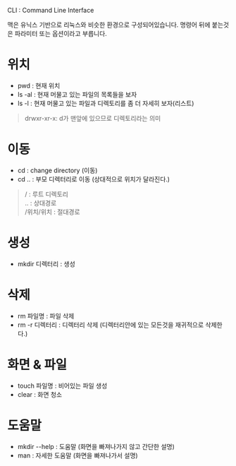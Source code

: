 CLI : Command Line Interface

맥은 유닉스 기반으로 리눅스와 비슷한 환경으로 구성되어있습니다.
명령어 뒤에 붙는것은 파라미터 또는 옵션이라고 부릅니다.

# 위치
- pwd : 현재 위치 
- ls -al : 현재 머물고 있는 파일의 목록들을 보자
- ls -l : 현재 머물고 있는 파일과 디렉토리를 좀 더 자세히 보자(리스트)
> drwxr-xr-x: d가 맨앞에 있으므로 디렉토리라는 의미

# 이동
- cd : change directory (이동)
- cd .. : 부모 디렉터리로 이동 (상대적으로 위치가 달라진다.)
> / : 루트 디렉토리  <br>
> .. : 상대경로  <br>
> /위치/위치 : 절대경로

# 생성
- mkdir 디렉터리 : 생성

# 삭제
- rm 파일명 : 파일 삭제
- rm -r 디렉터리 : 디렉터리 삭제 (디렉터리안에 있는 모든것을 재귀적으로 삭제한다.)

# 화면 & 파일
- touch 파일명 : 비어있는 파일 생성
- clear : 화면 청소

# 도움말
- mkdir --help : 도움말 (화면을 빠져나가지 않고 간단한 설명)
- man : 자세한 도움말 (화면을 빠져나가서 설명)

